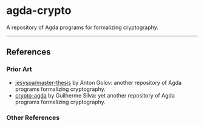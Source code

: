 # agda-crypto

A repository of Agda programs for formalizing cryptography.



------------------------------


## References

### Prior Art 

- [jesyspa/master-thesis][] by Anton Golov: another repository of Agda programs formalizing cryptography.
- [crypto-agda][] by Guilherme Silva: yet another repository of Agda programs formalizing cryptography.

### Other References




[jesyspa/master-thesis]: https://github.com/jesyspa/master-thesis
[crypto-agda]: https://github.com/guilhermehas/crypto-agda
